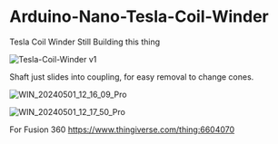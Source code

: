 # Arduino-Nano-Tesla-Coil-Winder
Tesla Coil Winder
Still Building this thing

![Tesla-Coil-Winder v1](https://github.com/carl1961/Arduino-Nano-Tesla-Coil-Winder/assets/3056821/7952a30b-9bc7-4718-9f06-ba07dac80ae2)

Shaft just slides into coupling, for easy removal to change cones.

![WIN_20240501_12_16_09_Pro](https://github.com/carl1961/Arduino-Nano-Tesla-Coil-Winder/assets/3056821/8800b027-e95f-400f-a28a-eb251b1f56a7)


![WIN_20240501_12_17_50_Pro](https://github.com/carl1961/Arduino-Nano-Tesla-Coil-Winder/assets/3056821/345c564f-b55a-48c3-8330-f9bcad520949)

For Fusion 360 
https://www.thingiverse.com/thing:6604070
